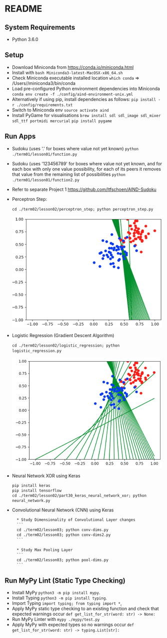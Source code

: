 README
============

System Requirements
-------------------
* Python 3.6.0

Setup
-------
* Download Miniconda from https://conda.io/miniconda.html
* Install with `bash Miniconda3-latest-MacOSX-x86_64.sh`
* Check Miniconda executable installed location `which conda` => /Users/<username>/miniconda3/bin/conda
* Load pre-configured Python environment dependencies into Miniconda
`conda env create -f ./config/aind-environment-unix.yml`
* Alternatively if using pip, install dependencies as follows:
`pip install -r ./config/requirements.txt`
* Switch to Miniconda env `source activate aind`
* Install PyGame for visualisations
`brew install sdl sdl_image sdl_mixer sdl_ttf portmidi mercurial`
`pip install pygame`

Run Apps
-------
* Sudoku (uses '.' for boxes where value not yet known)
`python ./term01/lesson01/function.py`
* Sudoku (uses '123456789' for boxes where value not yet known, and for each box with only one value possibility,
for each of its peers it removes that value from the remaining list of possibilities
`python ./term01/lesson01/function2.py`
* Refer to separate Project 1 https://github.com/ltfschoen/AIND-Sudoku
* Perceptron Step:

    `cd ./term02/lesson02/perceptron_step; python perceptron_step.py`

    ![alt tag](https://raw.githubusercontent.com/ltfschoen/aind/master/screenshots/perceptron_step.png)


* Logistic Regression (Gradient Descent Algorithm)

    `cd ./term02/lesson02/logistic_regression; python logistic_regression.py`

    ![alt tag](https://raw.githubusercontent.com/ltfschoen/aind/master/screenshots/logistic_regression.png)

* Neural Network XOR using Keras

    ```
    pip install keras
    pip install tensorflow
    cd ./term02/lesson02/part30_keras_neural_network_xor; python neural_network.py
    ```

* Convolutional Neural Network (CNN) using Keras

		* Study Dimensionality of Convolutional Layer changes
		```
		cd ./term02/lesson03; python conv-dims.py
        cd ./term02/lesson03; python conv-dims2.py
		```

        * Study Max Pooling Layer 
        ```
        cd ./term02/lesson03; python pool-dims.py
        ```

Run MyPy Lint (Static Type Checking)
------------------------------------
* Install MyPy `python3 -m pip install mypy`.
* Install Typing `python3 -m pip install typing`.
* Import Typing `import typing; from typing import *`,
* Apply MyPy static type checking to an existing function and check that expected warnings occur
`def get_list_for_str(word: str) -> None:`
* Run MyPy Linter with `mypy ./mypy/test.py`
* Apply MyPy with expected types so no warnings occur `def get_list_for_str(word: str) -> typing.List[str]:`